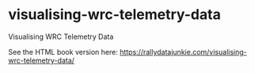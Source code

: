 # visualising-wrc-telemetry-data
Visualising WRC Telemetry Data

See the HTML book version here: https://rallydatajunkie.com/visualising-wrc-telemetry-data/

